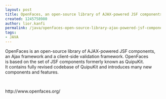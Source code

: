```yaml
---
layout: post
title: OpenFaces, an open-source library of AJAX-powered JSF components
created: 1245758980
author: lior.kanfi
permalink: /java/openfaces-open-source-library-ajax-powered-jsf-components
tags:
- JAVA
---
```

<p>OpenFaces is&nbsp;an&nbsp;open-source library of&nbsp;AJAX-powered JSF&nbsp;components, an Ajax&nbsp;framework and a&nbsp;client-side validation framework. OpenFaces is&nbsp;based on&nbsp;the set of&nbsp;JSF components formerly known as&nbsp;QuipuKit. It&nbsp;contains fully revised codebase of&nbsp;QuipuKit and introduces many new components and features.</p>
<p>&nbsp;</p>
<p>http://www.openfaces.org/</p>
